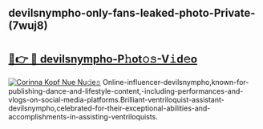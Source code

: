 ## devilsnympho-only-fans​-leaked-photo​-Private-(7wuj8)


# <h2><a href="https://mediaupload.pro?title=devilsnympho&ref=git">🔗👉 🔴 devilsnympho-P𝚑ot𝚘𝚜-V𝚒d𝚎o</a></h2>

[![Corinna Kopf Nue Nu𝚍e𝚜](https://i.imgur.com/0qMVB7G.gif)](https://mediaupload.pro?title=devilsnympho&ref=git)
Online-influencer-devilsnympho,known-for-publishing-dance-and-lifestyle-content,-including-performances-and-vlogs-on-social-media-platforms.Brilliant-ventriloquist-assistant-devilsnympho,celebrated-for-their-exceptional-abilities-and-accomplishments-in-assisting-ventriloquists.  